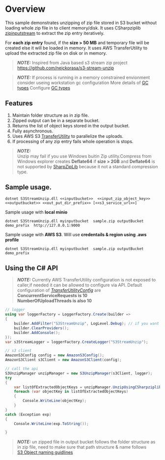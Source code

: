 # Overview
This sample demonstrates unzipping of zip file stored in S3 bucket without loading whole zip file in to client memory/disk. 
It uses CSharpziplib [zipinputstream](https://github.com/icsharpcode/SharpZipLib/blob/master/src/ICSharpCode.SharpZipLib/Zip/ZipInputStream.cs) to extract the zip entry iteratively. 

For **each zip entry** found, if the **size > 50 MB** and temporary file will be created else it will be loaded in memory.
It uses AWS TransferUtility to upload the extracted zip file on disk or in memory. 

> **_NOTE:_**  Inspired from Java based s3 stream zip project https://github.com/nejckorasa/s3-stream-unzip

> **_NOTE:_**  If process is running in a memory constrained envionment consider useing workstation gc configuration 
> More details of [GC types](https://learn.microsoft.com/en-us/dotnet/standard/garbage-collection/workstation-server-gc) 
> Configure [GC types](https://learn.microsoft.com/en-us/dotnet/core/runtime-config/garbage-collector#workstation-vs-server) 



## Features
1.	Maintain folder structure as in zip file.
2.	Zipped output can be in a separate bucket.
3.	Returns the list of object keys stored in the output bucket.
4.	Fully asynchronous.
5.	Uses AWS S3 [TransferUtility](https://docs.aws.amazon.com/mobile/sdkforxamarin/developerguide/s3-integration-transferutility.html) to parallelize the uploads.
6.	If processing of any zip entry fails whole operation is stops.

> **_NOTE:_**  
Unzip may fail if you use Windows buitin Zip utility.Compress from Windows explorer creates **Deflate64** if **size > 2GB**  and  **Deflate64** is not supported by [SharpZipLib](https://github.com/icsharpcode/SharpZipLib/issues/23 ) because it not a standard compression type.


## Sample usage.
```shell
dotnet S3StreamUnzip.dll <<inputbucket>>  <<input_zip_object_key>> <<outputbucket>> <<out_put_dir_prefix>> [<<s3_service_url>>]
```

Sample usage with **local minio**
```shell
dotnet S3StreamUnzip.dll myinputbucket  sample.zip outputBucket demo_prefix  http://127.0.0.1:9000
```

Sample usage with **AWS S3**. Will use **credentails & region using .aws profile** 
```shell
dotnet S3StreamUnzip.dll myinputbucket  sample.zip outputBucket demo_prefix
```
## Using the C# API
> **_NOTE:_**  Currently AWS TransferUtility configuration is not exposed to caller,if needed it can be allowed to configure  via API.
> Default configuration of  [_TransferUtilityConfig_](https://docs.aws.amazon.com/sdkfornet1/latest/apidocs/html/T_Amazon_S3_Transfer_TransferUtilityConfig.htm) are  
>  **ConcurrentServiceRequests is 10**  
>  **NumberOfUploadThreads is also 10** 
```csharp
// logger
using var loggerFactory = LoggerFactory.Create(builder =>
{
    builder.AddFilter("S3StreamUnzip", LogLevel.Debug); // if you want to see less logs, set it to LogLevel.Information
    builder.ClearProviders();
    builder.AddConsole();
});
var s3StreamLogger = loggerFactory.CreateLogger("S3StreamUnzip");

// s3 client
AmazonS3Config config = new AmazonS3Config();
AmazonS3Client s3Client = new AmazonS3Client(config);

// call the api
S3UnzipManager unzipManager = new S3UnzipManager(s3Client, logger);
try
{
    var listOfExtractedObjectKeys = unzipManager.UnzipUsingCSharpziplib(inputBucketName, inputZipObjectKey, outputBucketName, string.Empty).GetAwaiter().GetResult();
    foreach (var objectKey in listOfExtractedObjectKeys)
    {
        Console.WriteLine(objectKey);
    }
}
catch (Exception exp)
{
    Console.WriteLine(exp.ToString());

}
```
> **_NOTE:_**  un zipped file in output bucket follows the folder structure as in zip file, need to make sure that path structure & name follows   
>  [S3 Object naming guidlines ](https://docs.aws.amazon.com/AmazonS3/latest/userguide/object-keys.html)

